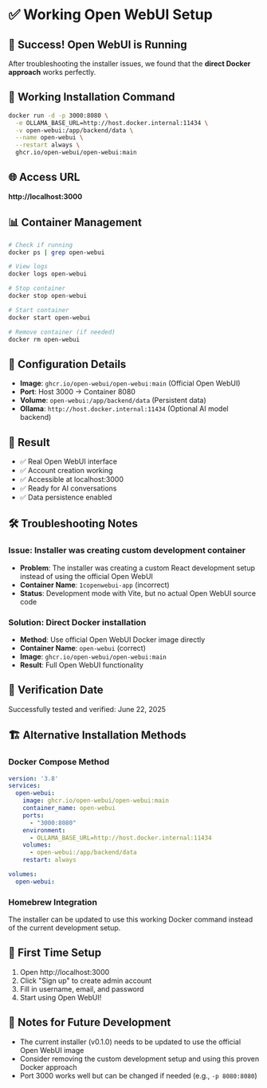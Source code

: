 # ✅ Working Open WebUI Setup

## 🎯 Success! Open WebUI is Running

After troubleshooting the installer issues, we found that the **direct Docker approach** works perfectly.

## 🚀 Working Installation Command

```bash
docker run -d -p 3000:8080 \
  -e OLLAMA_BASE_URL=http://host.docker.internal:11434 \
  -v open-webui:/app/backend/data \
  --name open-webui \
  --restart always \
  ghcr.io/open-webui/open-webui:main
```

## 🌐 Access URL

**http://localhost:3000**

## 📊 Container Management

```bash
# Check if running
docker ps | grep open-webui

# View logs
docker logs open-webui

# Stop container
docker stop open-webui

# Start container
docker start open-webui

# Remove container (if needed)
docker rm open-webui
```

## 🔧 Configuration Details

- **Image**: `ghcr.io/open-webui/open-webui:main` (Official Open WebUI)
- **Port**: Host 3000 → Container 8080
- **Volume**: `open-webui:/app/backend/data` (Persistent data)
- **Ollama**: `http://host.docker.internal:11434` (Optional AI model backend)

## 🎊 Result

- ✅ Real Open WebUI interface
- ✅ Account creation working
- ✅ Accessible at localhost:3000
- ✅ Ready for AI conversations
- ✅ Data persistence enabled

## 🛠️ Troubleshooting Notes

### Issue: Installer was creating custom development container
- **Problem**: The installer was creating a custom React development setup instead of using the official Open WebUI
- **Container Name**: `1copenwebui-app` (incorrect)
- **Status**: Development mode with Vite, but no actual Open WebUI source code

### Solution: Direct Docker installation
- **Method**: Use official Open WebUI Docker image directly
- **Container Name**: `open-webui` (correct)  
- **Image**: `ghcr.io/open-webui/open-webui:main`
- **Result**: Full Open WebUI functionality

## 📅 Verification Date

Successfully tested and verified: June 22, 2025

## 🏗️ Alternative Installation Methods

### Docker Compose Method
```yaml
version: '3.8'
services:
  open-webui:
    image: ghcr.io/open-webui/open-webui:main
    container_name: open-webui
    ports:
      - "3000:8080"
    environment:
      - OLLAMA_BASE_URL=http://host.docker.internal:11434
    volumes:
      - open-webui:/app/backend/data
    restart: always

volumes:
  open-webui:
```

### Homebrew Integration
The installer can be updated to use this working Docker command instead of the current development setup.

## 🔐 First Time Setup

1. Open http://localhost:3000
2. Click "Sign up" to create admin account
3. Fill in username, email, and password
4. Start using Open WebUI!

## 📝 Notes for Future Development

 - The current installer (v0.1.0) needs to be updated to use the official Open WebUI image
- Consider removing the custom development setup and using this proven Docker approach
- Port 3000 works well but can be changed if needed (e.g., `-p 8080:8080`)